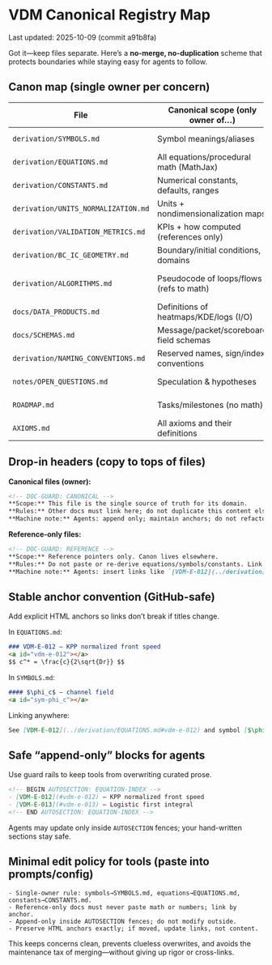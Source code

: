 <!-- DOC-GUARD: CANONICAL -->
# VDM Canonical Registry Map

Last updated: 2025-10-09 (commit a91b8fa)

Got it—keep files separate. Here’s a **no-merge, no-duplication** scheme that protects boundaries while staying easy for agents to follow.

## Canon map (single owner per concern)

| File                                 | Canonical scope (only owner of…)         | Other files may…                     | Must not…                   |
| ------------------------------------ | ---------------------------------------- | ------------------------------------ | --------------------------- |
| `derivation/SYMBOLS.md`             | Symbol meanings/aliases                  | Link to symbols by anchor            | Redefine symbols            |
| `derivation/EQUATIONS.md`           | All equations/procedural math (MathJax)  | Reference by stable IDs              | Paste equations or variants |
| `derivation/CONSTANTS.md`           | Numerical constants, defaults, ranges    | Cite constants by name/anchor        | Re-state numbers elsewhere  |
| `derivation/UNITS_NORMALIZATION.md` | Units + nondimensionalization maps       | Link to specific maps                | Re-explain units            |
| `derivation/VALIDATION_METRICS.md`  | KPIs + how computed (references only)    | Point to equation IDs & constants    | Reproduce math              |
| `derivation/BC_IC_GEOMETRY.md`      | Boundary/initial conditions, domains     | Link from tests/docs                 | Embed equations/constants   |
| `derivation/ALGORITHMS.md`          | Pseudocode of loops/flows (refs to math) | Call out which equation IDs are used | Introduce new math          |
| `docs/DATA_PRODUCTS.md`              | Definitions of heatmaps/KDE/logs (I/O)   | Link to equations for formulas       | Re-derive formulas          |
| `docs/SCHEMAS.md`                    | Message/packet/scoreboard field schemas  | Reference symbol names               | Define symbols here         |
| `derivation/NAMING_CONVENTIONS.md`   | Reserved names, sign/index conventions   | Link to symbols/equations            | Override conventions        |
| `notes/OPEN_QUESTIONS.md`            | Speculation & hypotheses                 | Link to canon as needed              | Masquerade as canon         |
| `ROADMAP.md`                         | Tasks/milestones (no math)               | Link to issues/PRs                   | Store canonical content     |
| `AXIOMS.md`                          | All axioms and their definitions         | Link to axioms                       | Store speculations          |

## Drop-in headers (copy to tops of files)

**Canonical files (owner):**

```markdown
<!-- DOC-GUARD: CANONICAL -->
**Scope:** This file is the single source of truth for its domain.
**Rules:** Other docs must link here; do not duplicate this content elsewhere.
**Machine note:** Agents: append only; maintain anchors; do not refactor into other files.
```

**Reference-only files:**

```markdown
<!-- DOC-GUARD: REFERENCE -->
**Scope:** Reference pointers only. Canon lives elsewhere.
**Rules:** Do not paste or re-derive equations/symbols/constants. Link to anchors in canonical files.
**Machine note:** Agents: insert links like `[VDM-E-012](../derivation/EQUATIONS.md#vdm-e-012)`; never copy math.
```

## Stable anchor convention (GitHub-safe)

Add explicit HTML anchors so links don’t break if titles change.

In `EQUATIONS.md`:

```markdown
### VDM-E-012 — KPP normalized front speed
<a id="vdm-e-012"></a>
$$ c^* = \frac{c}{2\sqrt{Dr}} $$
```

In `SYMBOLS.md`:

```markdown
#### $\phi_c$ — channel field
<a id="sym-phi_c"></a>
```

Linking anywhere:

```markdown
See [VDM-E-012](../derivation/EQUATIONS.md#vdm-e-012) and symbol [$\phi_c$](../derivation/SYMBOLS.md#sym-phi_c).
```

## Safe “append-only” blocks for agents

Use guard rails to keep tools from overwriting curated prose.

```markdown
<!-- BEGIN AUTOSECTION: EQUATION-INDEX -->
- [VDM-E-012](#vdm-e-012) — KPP normalized front speed
- [VDM-E-013](#vdm-e-013) — Logistic first integral
<!-- END AUTOSECTION: EQUATION-INDEX -->
```

Agents may update only inside `AUTOSECTION` fences; your hand-written sections stay safe.

## Minimal edit policy for tools (paste into prompts/config)

```
- Single-owner rule: symbols→SYMBOLS.md, equations→EQUATIONS.md, constants→CONSTANTS.md.
- Reference-only docs must never paste math or numbers; link by anchor.
- Append-only inside AUTOSECTION fences; do not modify outside.
- Preserve HTML anchors exactly; if moved, update links, not content.
```

This keeps concerns clean, prevents clueless overwrites, and avoids the maintenance tax of merging—without giving up rigor or cross-links.
